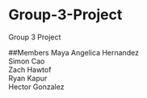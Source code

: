 # Group-3-Project
Group 3 Project

##Members
Maya Angelica Hernandez <br />
Simon Cao <br />
Zach Hawtof <br />
Ryan Kapur <br />
Hector Gonzalez
